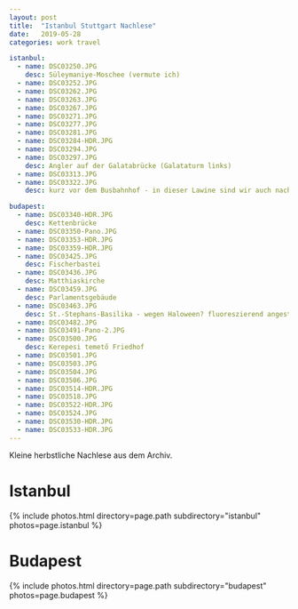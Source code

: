 ```yaml
---
layout: post
title:  "Istanbul Stuttgart Nachlese"
date:   2019-05-28
categories: work travel

istanbul:
  - name: DSC03250.JPG
    desc: Süleymaniye-Moschee (vermute ich)
  - name: DSC03252.JPG
  - name: DSC03262.JPG
  - name: DSC03263.JPG
  - name: DSC03267.JPG
  - name: DSC03271.JPG
  - name: DSC03277.JPG
  - name: DSC03281.JPG
  - name: DSC03284-HDR.JPG
  - name: DSC03294.JPG
  - name: DSC03297.JPG
    desc: Angler auf der Galatabrücke (Galataturm links)
  - name: DSC03313.JPG
  - name: DSC03322.JPG
    desc: kurz vor dem Busbahnhof - in dieser Lawine sind wir auch nach Istanbul gerollt

budapest:
  - name: DSC03340-HDR.JPG
    desc: Kettenbrücke
  - name: DSC03350-Pano.JPG
  - name: DSC03353-HDR.JPG
  - name: DSC03359-HDR.JPG
  - name: DSC03425.JPG
    desc: Fischerbastei
  - name: DSC03436.JPG
    desc: Matthiaskirche
  - name: DSC03459.JPG
    desc: Parlamentsgebäude
  - name: DSC03463.JPG
    desc: St.-Stephans-Basilika - wegen Haloween? fluoreszierend angestrahlt
  - name: DSC03482.JPG
  - name: DSC03491-Pano-2.JPG
  - name: DSC03500.JPG
    desc: Kerepesi temető Friedhof
  - name: DSC03501.JPG
  - name: DSC03503.JPG
  - name: DSC03504.JPG
  - name: DSC03506.JPG
  - name: DSC03514-HDR.JPG
  - name: DSC03518.JPG
  - name: DSC03522-HDR.JPG
  - name: DSC03524.JPG  
  - name: DSC03530-HDR.JPG
  - name: DSC03533-HDR.JPG
---
```

Kleine herbstliche Nachlese aus dem Archiv.
# Istanbul
{% include photos.html directory=page.path subdirectory="istanbul" photos=page.istanbul %}

# Budapest
{% include photos.html directory=page.path subdirectory="budapest" photos=page.budapest %}